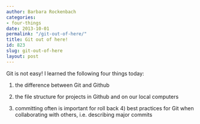 ```yaml
---
author: Barbara Rockenbach
categories:
- four-things
date: 2013-10-01
permalink: "/git-out-of-here/"
title: Git out of here!
id: 823
slug: git-out-of-here
layout: post
---
```

Git is not easy! I learned the following four things today:

1) the difference between Git and Github

2) the file structure for projects in Github and on our local computers

3) committing often is important for roll back 4) best practices for Git when collaborating with others, i.e. describing major commits
